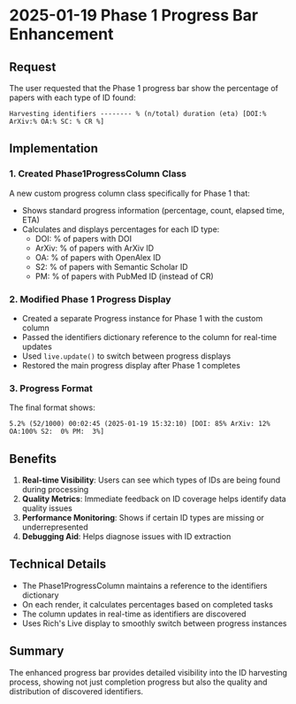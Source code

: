 # 2025-01-19 Phase 1 Progress Bar Enhancement

## Request
The user requested that the Phase 1 progress bar show the percentage of papers with each type of ID found:
```
Harvesting identifiers -------- % (n/total) duration (eta) [DOI:% ArXiv:% OA:% SC: % CR %]
```

## Implementation

### 1. Created Phase1ProgressColumn Class
A new custom progress column class specifically for Phase 1 that:
- Shows standard progress information (percentage, count, elapsed time, ETA)
- Calculates and displays percentages for each ID type:
  - DOI: % of papers with DOI
  - ArXiv: % of papers with ArXiv ID
  - OA: % of papers with OpenAlex ID
  - S2: % of papers with Semantic Scholar ID
  - PM: % of papers with PubMed ID (instead of CR)

### 2. Modified Phase 1 Progress Display
- Created a separate Progress instance for Phase 1 with the custom column
- Passed the identifiers dictionary reference to the column for real-time updates
- Used `live.update()` to switch between progress displays
- Restored the main progress display after Phase 1 completes

### 3. Progress Format
The final format shows:
```
5.2% (52/1000) 00:02:45 (2025-01-19 15:32:10) [DOI: 85% ArXiv: 12% OA:100% S2:  0% PM:  3%]
```

## Benefits
1. **Real-time Visibility**: Users can see which types of IDs are being found during processing
2. **Quality Metrics**: Immediate feedback on ID coverage helps identify data quality issues
3. **Performance Monitoring**: Shows if certain ID types are missing or underrepresented
4. **Debugging Aid**: Helps diagnose issues with ID extraction

## Technical Details
- The Phase1ProgressColumn maintains a reference to the identifiers dictionary
- On each render, it calculates percentages based on completed tasks
- The column updates in real-time as identifiers are discovered
- Uses Rich's Live display to smoothly switch between progress instances

## Summary
The enhanced progress bar provides detailed visibility into the ID harvesting process, showing not just completion progress but also the quality and distribution of discovered identifiers.

